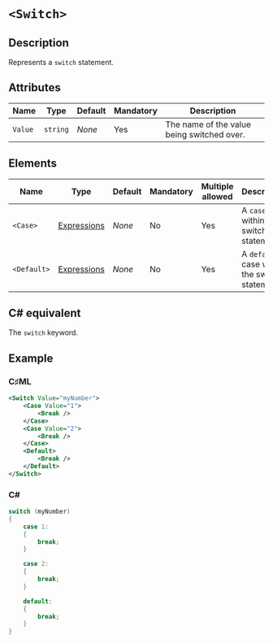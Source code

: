 # `<Switch>`

## Description

Represents a `switch` statement.

## Attributes

| Name | Type | Default | Mandatory | Description |
|---|---|---|---|---|
| `Value` | `string` | *None* | Yes | The name of the value being switched over. |

## Elements

| Name | Type | Default | Mandatory | Multiple allowed | Description |
|---|---|---|---|---|---|
| `<Case>` | [Expressions](./case.md) | *None* | No | Yes | A `case` within the switch-statement. |
| `<Default>` | [Expressions](./default.md) | *None* | No | Yes | A `default` case within the switch-statement. |

## C# equivalent

The `switch` keyword.

## Example

### C♯ML

```xml
<Switch Value="myNumber">
    <Case Value="1">
        <Break />
    </Case>
    <Case Value="2">
        <Break />
    </Case>
    <Default>
        <Break />
    </Default>
</Switch>
```

### C#

```csharp
switch (myNumber)
{
    case 1:
    {
        break;
    }

    case 2:
    {
        break;
    }

    default:
    {
        break;
    }
}
```
